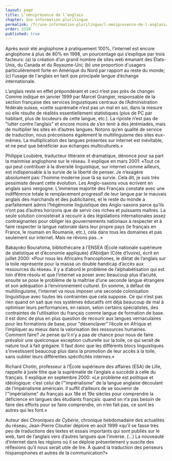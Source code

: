 ```yaml
---
layout: page
title: L’omniprésence de l’anglais
chapter: Une information plurilingue
permalink: /fr/une-information-plurilingue/l-omnipresence-de-l-anglais/
order: 2310
published: true
---
```

<p>Après avoir été anglophone à pratiquement 100%, l’internet est encore anglophone à plus de 80% en 1998, un pourcentage qui s’explique par trois facteurs: (a) la création d’un grand nombre de sites web émanant des États-Unis, du Canada et du Royaume-Uni; (b) une proportion d'usagers particulièrement forte en Amérique du Nord par rapport au reste du monde; (c) l’usage de l'anglais en tant que principale langue d’échange internationale.</p>

<p>L’anglais reste en effet prépondérant et ceci n’est pas près de changer. Comme indiqué en janvier 1999 par Marcel Grangier, responsable de la section française des services linguistiques centraux de l’Administration fédérale suisse, «cette suprématie n’est pas un mal en soi, dans la mesure où elle résulte de réalités essentiellement statistiques (plus de PC par habitant, plus de locuteurs de cette langue, etc.). La riposte n’est pas de "lutter contre l’anglais" et encore moins de s’en tenir à des jérémiades, mais de multiplier les sites en d’autres langues. Notons qu’en qualité de service de traduction, nous préconisons également le multilinguisme des sites eux-mêmes. La multiplication des langues présentes sur internet est inévitable, et ne peut que bénéficier aux échanges multiculturels.»</p>

<p>Philippe Loubière, traducteur littéraire et dramatique, dénonce pour sa part la mainmise anglophone sur le réseau. Il explique en mars 2001: «Tout ce qui peut contribuer à la diversité linguistique, sur internet comme ailleurs, est indispensable à la survie de la liberté de penser. Je n’exagère absolument pas: l’homme moderne joue là sa survie. Cela dit, je suis très pessimiste devant cette évolution. Les Anglo-saxons vous écrivent en anglais sans vergogne. L’immense majorité des Français constate avec une indifférence totale le remplacement progressif de leur langue par le mauvais anglais des marchands et des publicitaires, et le reste du monde a parfaitement admis l’hégémonie linguistique des Anglo-saxons parce qu’ils n’ont pas d’autres horizons que de servir ces riches et puissants maîtres. La seule solution consisterait à recourir à des législations internationales assez contraignantes pour obliger les gouvernements nationaux à respecter et à faire respecter la langue nationale dans leur propre pays (le français en France, le roumain en Roumanie, etc.), cela dans tous les domaines et pas seulement sur internet. Mais ne rêvons pas...»</p>

<p>Bakayoko Bourahima, bibliothécaire à l’ENSEA (École nationale supérieure de statistique et d’économie appliquée) d’Abidjan (Côte d’Ivoire), écrit en juillet 2000: «Pour nous les Africains francophones, le diktat de l’anglais sur la toile représente pour la masse un double handicap d’accès aux ressources du réseau. Il y a d’abord le problème de l’alphabétisation qui est loin d’être résolu et que l’internet va poser avec beaucoup plus d’acuité, ensuite se pose le problème de la maîtrise d’une seconde langue étrangère et son adéquation à l’environnement culturel. En somme, à défaut de multilinguisme, l’internet va nous imposer une seconde colonisation linguistique avec toutes les contraintes que cela suppose. Ce qui n’est pas rien quand on sait que nos systèmes éducatifs ont déjà beaucoup de mal à optimiser leurs performances, en raison, selon certains spécialistes, des contraintes de l’utilisation du français comme langue de formation de base. Il est donc de plus en plus question de recourir aux langues vernaculaires pour les formations de base, pour "désenclaver" l’école en Afrique et l’impliquer au mieux dans la valorisation des ressources humaines. Comment faire? Je pense qu’il n’y a pas de chance pour nous de faire prévaloir une quelconque exception culturelle sur la toile, ce qui serait de nature tout à fait grégaire. Il faut donc que les différents blocs linguistiques s’investissent beaucoup plus dans la promotion de leur accès à la toile, sans oublier leurs différentes spécificités internes.»</p>

<p>Richard Chotin, professeur à l’École supérieure des affaires (ESA) de Lille, rappelle à juste titre que la suprématie de l’anglais a succédé à celle du français. Il explique en septembre 2000: «Le problème est politique et idéologique: c’est celui de l’"impérialisme" de la langue anglaise découlant de l’impérialisme américain. Il suffit d’ailleurs de se souvenir de l’"impérialisme" du français aux 18e et 19e siècles pour comprendre la déficience en langues des étudiants français: quand on n’a pas besoin de faire des efforts pour se faire comprendre, on n’en fait pas, ce sont les autres qui les font.»</p>

<p>Auteur des <em>Chroniques de Cybérie</em>, chronique hebdomadaire des actualités du réseau, Jean-Pierre Cloutier déplore en août 1999 «qu’il se fasse très peu de traductions des textes et essais importants qui sont publiés sur le web, tant de l’anglais vers d’autres langues que l’inverse. (...) La nouveauté d’internet dans les régions où il se déploie présentement y suscite des réflexions qu’il nous serait utile de lire. À quand la traduction des penseurs hispanophones et autres de la communication?»</p>